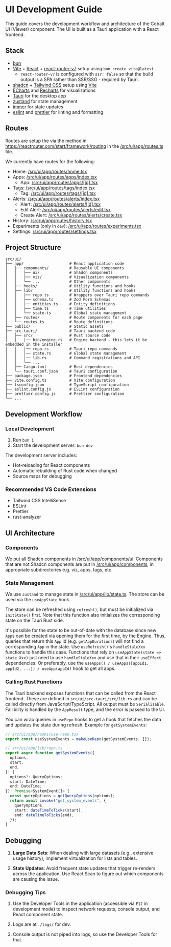 # UI Development Guide

This guide covers the development workflow and architecture of the Cobalt UI (Viewer) component. The UI is built as a Tauri application with a React frontend.

## Stack

- [bun](https://bun.sh/)
- [Vite](https://vite.dev/) + [React](https://react.dev/) + [react-router-v7](https://reactrouter.com/home) setup using `bun create vite@latest`
  - `react-router-v7` is configured with `ssr: false` so that the build output is a SPA rather than SSR/SSG - required by Tauri.
- [shadcn](https://ui.shadcn.com/) + [Tailwind CSS](https://tailwindcss.com/) setup using [Vite](https://ui.shadcn.com/docs/installation/vite)
- [ECharts](https://echarts.apache.org/examples/en/index.html) and [Recharts](https://recharts.org/en-US/) for visualizations
- [Tauri](https://v2.tauri.app/) for the desktop app
- [zustand](https://zustand.docs.pmnd.rs/) for state management
- [immer](https://immerjs.github.io/immer/) for state updates
- [eslint](https://eslint.org/) and [prettier](https://prettier.io/) for linting and formatting

## Routes

Routes are setup the via the method in https://reactrouter.com/start/framework/routing in the [/src/ui/app/routes.ts](/src/ui/app/routes.ts) file.

We currently have routes for the following:
- Home: [/src/ui/app/routes/home.tsx](/src/ui/app/routes/home.tsx)
- Apps: [/src/ui/app/routes/apps/index.tsx](/src/ui/app/routes/apps/index.tsx)
    - App: [/src/ui/app/routes/apps/[id].tsx](/src/ui/app/routes/apps/[id].tsx)
- Tags: [/src/ui/app/routes/tags/index.tsx](/src/ui/app/routes/tags/index.tsx)
    - Tag: [/src/ui/app/routes/tags/[id].tsx](/src/ui/app/routes/tags/[id].tsx)
- Alerts: [/src/ui/app/routes/alerts/index.tsx](/src/ui/app/routes/alerts/index.tsx)
    - Alert: [/src/ui/app/routes/alerts/[id].tsx](/src/ui/app/routes/alerts/[id].tsx)
    - Edit Alert: [/src/ui/app/routes/alerts/edit.tsx](/src/ui/app/routes/alerts/edit.tsx)
    - Create Alert: [/src/ui/app/routes/alerts/create.tsx](/src/ui/app/routes/alerts/create.tsx)
- History: [/src/ui/app/routes/history.tsx](/src/ui/app/routes/history.tsx)
- Experiments (only in `dev`): [/src/ui/app/routes/experiments.tsx](/src/ui/app/routes/experiments.tsx)
- Settings: [/src/ui/app/routes/settings.tsx](/src/ui/app/routes/settings.tsx)

## Project Structure

```
src/ui/
├── app/                    # React application code
│   ├── components/         # Reusable UI components
│   │   ├── ui/             # Shadcn components
│   │   ├── viz/            # Visualization components
│   │   └── ...             # Other components
│   ├── hooks/              # Utility functions and hooks
│   ├── lib/                # Utility functions and hooks
│   │   ├── repo.ts         # Wrappers over Tauri repo commands
│   │   ├── schema.ts       # Zod Form Schemas
│   │   ├── entities.ts     # Entity definitions
│   │   ├── time.ts         # Time utilities
│   │   └── state.ts        # Global state management
│   ├── routes/             # Route components for each page
│   └── routes.ts           # Route definitions
├── public/                 # Static assets
├── src-tauri/              # Tauri backend code
│   ├── src/                # Rust source code
│   │   │── bin/engine.rs   # Engine backend - this lets it be embedded in the installer
│   │   │── repo.rs         # Tauri repo commands
│   │   │── state.rs        # Global state management
│   │   │── lib.rs          # Command registrations and API
│   │   └── ...
│   ├── Cargo.toml          # Rust dependencies
│   └── tauri.conf.json     # Tauri configuration
├── package.json            # Frontend dependencies
├── vite.config.ts          # Vite configuration
├── tsconfig.json           # TypeScript configuration
├── eslint.config.js        # ESLint configuration
├── prettier.config.js      # Prettier configuration
└── ...
```

## Development Workflow

### Local Development

1. Run `bun i`
1. Start the development server: `bun dev`

The development server includes:
- Hot-reloading for React components
- Automatic rebuilding of Rust code when changed
- Source maps for debugging

### Recommended VS Code Extensions

- Tailwind CSS IntelliSense
- ESLint
- Prettier
- rust-analyzer

## UI Architecture

### Components
We put all Shadcn components in [/src/ui/app/components/ui](/src/ui/app/components/ui). Components that are not Shadcn components are put in [/src/ui/app/components](/src/ui/app/components), in appropriate subdirectories e.g. viz, apps, tags, etc.

### State Management

We use `zustand` to manage state in [/src/ui/app/lib/state.ts](/src/ui/app/lib/state.ts). The store can be used via the `useAppState` hook.

The store can be refreshed using `refresh()`, but must be initialized via `initState()` first. Note that this function also initializes the corresponding state on the Tauri Rust side.

It's possible for the state to be out-of-date with the database since new `App`s can be created via opening them for the first time, by the Engine. 
Thus, queries that return this `App` id (e.g. `getAppDurations`) will not find a corresponding `App` in the state. Use `useRefresh()`'s `handleStaleXxx`
functions to handle this case. Functions that rely on `useAppState(state => state.Xxx)` just need to use `handleStaleXxx` and use that in their
`useEffect` dependencies. Or preferably, use the `useApps() / useApps([appId1, appId2, ...]) / useApp(appId)` hook to get all apps.

### Calling Rust Functions

The Tauri backend exposes functions that can be called from the React frontend. These are defined in `src/ui/src-tauri/src/lib.rs` and can be called directly from JavaScript/TypeScript.
All output must be `Serializable`. Fallibility is handled by the `AppResult` type, and the error is passed to the UI.

You can wrap queries in `useRepo` hooks to get a hook that fetches the data and updates the state during refresh. Example for `getSystemEvents`:

```typescript
// src/ui/app/hooks/use-repo.tsx
export const useSystemEvents = makeUseRepo(getSystemEvents, []);
```

```typescript
// src/ui/app/lib/repo.ts
export async function getSystemEvents({
  options,
  start,
  end,
}: {
  options?: QueryOptions;
  start: DateTime;
  end: DateTime;
}): Promise<SystemEvent[]> {
  const queryOptions = getQueryOptions(options);
  return await invoke("get_system_events", {
    queryOptions,
    start: dateTimeToTicks(start),
    end: dateTimeToTicks(end),
  });
}
```

## Debugging

1. **Large Data Sets**: When dealing with large datasets (e.g., extensive usage history), implement virtualization for lists and tables.

1. **State Updates**: Avoid frequent state updates that trigger re-renders across the application. Use React Scan to figure out which components are causing the issue.

### Debugging Tips

1. Use the Developer Tools in the application (accessible via `F12` in development mode) to inspect network requests, console output, and React component state.

1. Logs are at `./logs/` for dev.

1. Console output is not piped into logs, so use the Developer Tools for that.